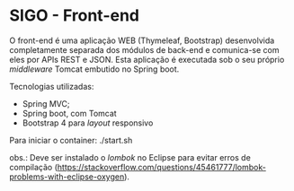 # SIGO - Front-end

O front-end é uma aplicação WEB (Thymeleaf, Bootstrap) desenvolvida completamente separada dos módulos de back-end e comunica-se com eles por APIs REST e JSON. Esta aplicação é executada sob o seu próprio *middleware* Tomcat embutido no Spring boot.

Tecnologias utilizadas:
* Spring MVC;
* Spring boot, com Tomcat 
* Bootstrap 4 para *layout* responsivo


Para iniciar o container: ./start.sh

obs.:
Deve ser instalado o *lombok* no Eclipse para evitar erros de compilação (https://stackoverflow.com/questions/45461777/lombok-problems-with-eclipse-oxygen).

